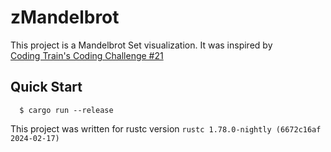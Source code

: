 # zMandelbrot


This project is a Mandelbrot Set visualization. It was inspired by <br>
[Coding Train's Coding Challenge #21](https://thecodingtrain.com/challenges/21-mandelbrot-set-with-p5js)<br>

## Quick Start
```console
  $ cargo run --release
```

This project was written for rustc version `rustc 1.78.0-nightly (6672c16af 2024-02-17)`

